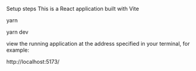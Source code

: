 Setup steps
This is a React application built with Vite

yarn

yarn dev

view the running application at the address specified in your terminal, for example:

http://localhost:5173/
